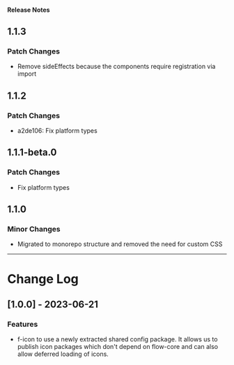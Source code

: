 <h4 class="margin-btm-8">Release Notes</h4>

## 1.1.3

### Patch Changes

- Remove sideEffects because the components require registration via import

## 1.1.2

### Patch Changes

- a2de106: Fix platform types

## 1.1.1-beta.0

### Patch Changes

- Fix platform types

## 1.1.0

### Minor Changes

- Migrated to monorepo structure and removed the need for custom CSS
<hr class="margin-btm-32" />

# Change Log

## [1.0.0] - 2023-06-21

### Features

- f-icon to use a newly extracted shared config package. It allows us to publish icon packages which don't depend on flow-core and can also allow deferred loading of icons.
